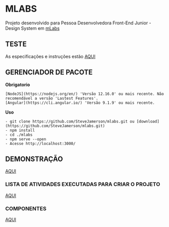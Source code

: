 # MLABS
Projeto desenvolvido para Pessoa Desenvolvedora Front-End Junior - Design System em [mLabs](https://www.mlabs.com.br/)

## TESTE
As especificações e instruções estão [AQUI](https://github.com/mlabssoftware/mlabs-teste/blob/master/front-end/front-end.md)

## GERENCIADOR DE PACOTE

  **Obrigatorio**

  ```
  [NodeJS](https://nodejs.org/en/) 'Versão 12.16.0' ou mais recente. Não recomendável a versão 'Lastest Features'.
  [Angular](https://cli.angular.io/) 'Versão 9.1.9' ou mais recente.
  ```

  **Uso**
  ```
  - git clone https://github.com/SteveJamerson/mlabs.git ou [download](https://github.com/SteveJamerson/mlabs.git)
  - npm install
  - cd ./mlabs
  - npm serve --open
  - Acesse http://localhost:3000/
  ```

## DEMONSTRAÇÃO
[AQUI](https://mlabs.stevejamerson.com/)

### LISTA DE ATIVIDADES EXECUTADAS PARA CRIAR O PROJETO

[AQUI](https://github.com/SteveJamerson/mlabs/blob/main/tasks.md)

### COMPONENTES

[AQUI](https://mlabs.stevejamerson.com/components)
